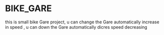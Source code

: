 # BIKE_GARE
this is small bike Gare project, u can change the Gare automatically increase in speed , u can down the Gare automatically dicres speed decreasing
